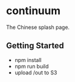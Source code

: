 # continuum
The Chinese splash page.

## Getting Started

* npm install
* npm run build
* upload /out to S3
